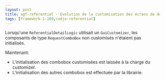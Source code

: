 ```yaml
---
layout: post
title: agf-referential - Evolution de la customisation des écrans de détail
tags: [framework-1-109,codjo-referential]
---
```

Lorsqu'une ```ReferentialDetailLogic``` utilisait un ```GuiCustomizer```, les composants de type ```RequestComboBox``` non customisés n'étaient pas initialisés.

Maintenant: 
 - L'initialisation des combobox customisées est laissée à la charge du customizer. 
 - L'initialisation des autres combobox est effectuée par la librairie.